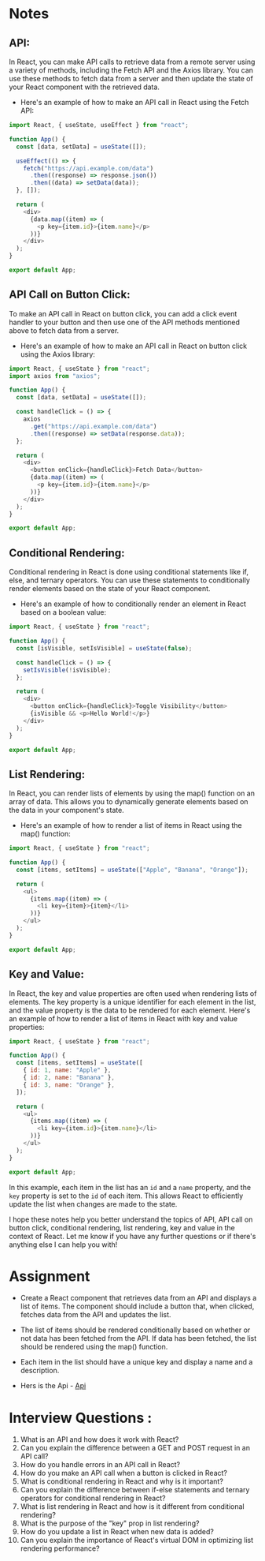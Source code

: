 # Notes

## API:

In React, you can make API calls to retrieve data from a remote server using a variety of methods, including the Fetch API and the Axios library. You can use these methods to fetch data from a server and then update the state of your React component with the retrieved data.

- Here's an example of how to make an API call in React using the Fetch API:

```js
import React, { useState, useEffect } from "react";

function App() {
  const [data, setData] = useState([]);

  useEffect(() => {
    fetch("https://api.example.com/data")
      .then((response) => response.json())
      .then((data) => setData(data));
  }, []);

  return (
    <div>
      {data.map((item) => (
        <p key={item.id}>{item.name}</p>
      ))}
    </div>
  );
}

export default App;
```

## API Call on Button Click:

To make an API call in React on button click, you can add a click event handler to your button and then use one of the API methods mentioned above to fetch data from a server.

- Here's an example of how to make an API call in React on button click using the Axios library:

```js
import React, { useState } from "react";
import axios from "axios";

function App() {
  const [data, setData] = useState([]);

  const handleClick = () => {
    axios
      .get("https://api.example.com/data")
      .then((response) => setData(response.data));
  };

  return (
    <div>
      <button onClick={handleClick}>Fetch Data</button>
      {data.map((item) => (
        <p key={item.id}>{item.name}</p>
      ))}
    </div>
  );
}

export default App;
```

## Conditional Rendering:

Conditional rendering in React is done using conditional statements like if, else, and ternary operators. You can use these statements to conditionally render elements based on the state of your React component.

- Here's an example of how to conditionally render an element in React based on a boolean value:

```js
import React, { useState } from "react";

function App() {
  const [isVisible, setIsVisible] = useState(false);

  const handleClick = () => {
    setIsVisible(!isVisible);
  };

  return (
    <div>
      <button onClick={handleClick}>Toggle Visibility</button>
      {isVisible && <p>Hello World!</p>}
    </div>
  );
}

export default App;
```

## List Rendering:

In React, you can render lists of elements by using the map() function on an array of data. This allows you to dynamically generate elements based on the data in your component's state.

- Here's an example of how to render a list of items in React using the map() function:

```js
import React, { useState } from "react";

function App() {
  const [items, setItems] = useState(["Apple", "Banana", "Orange"]);

  return (
    <ul>
      {items.map((item) => (
        <li key={item}>{item}</li>
      ))}
    </ul>
  );
}

export default App;
```

## Key and Value:

In React, the key and value properties are often used when rendering lists of elements. The key property is a unique identifier for each element in the list, and the value property is the data to be rendered for each element.
Here's an example of how to render a list of items in React with key and value properties:

```js
import React, { useState } from "react";

function App() {
  const [items, setItems] = useState([
    { id: 1, name: "Apple" },
    { id: 2, name: "Banana" },
    { id: 3, name: "Orange" },
  ]);

  return (
    <ul>
      {items.map((item) => (
        <li key={item.id}>{item.name}</li>
      ))}
    </ul>
  );
}

export default App;
```

In this example, each item in the list has an `id` and a `name` property, and the `key` property is set to the `id` of each item. This allows React to efficiently update the list when changes are made to the state.

I hope these notes help you better understand the topics of API, API call on button click, conditional rendering, list rendering, key and value in the context of React. Let me know if you have any further questions or if there's anything else I can help you with!

# Assignment

- Create a React component that retrieves data from an API and displays a list of items. The component should include a button that, when clicked, fetches data from the API and updates the list.

- The list of items should be rendered conditionally based on whether or not data has been fetched from the API. If data has been fetched, the list should be rendered using the map() function.

- Each item in the list should have a unique key and display a name and a description.

- Hers is the Api - [Api](https://fakestoreapi.com/products/1)


# Interview Questions : 

1. What is an API and how does it work with React?
2. Can you explain the difference between a GET and POST request in an API call?
3. How do you handle errors in an API call in React?
4. How do you make an API call when a button is clicked in React?
5. What is conditional rendering in React and why is it important?
6. Can you explain the difference between if-else statements and ternary operators for conditional rendering in React?
7. What is list rendering in React and how is it different from conditional rendering?
8. What is the purpose of the "key" prop in list rendering?
9. How do you update a list in React when new data is added?
10. Can you explain the importance of React's virtual DOM in optimizing list rendering performance?
